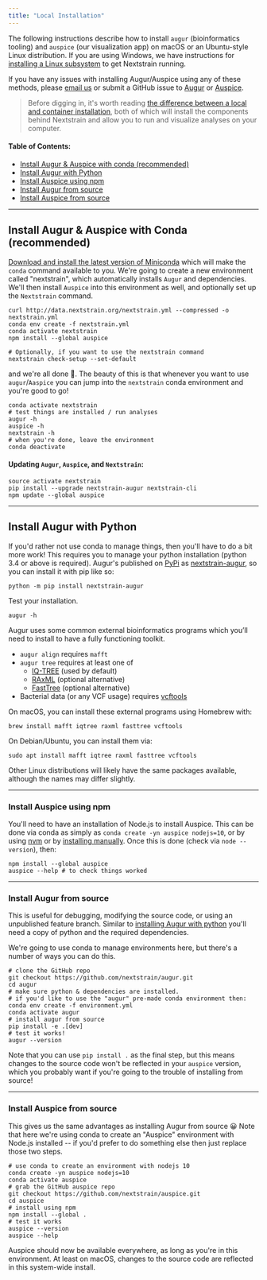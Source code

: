 ```yaml
---
title: "Local Installation"
---
```



The following instructions describe how to install `augur` (bioinformatics tooling) and `auspice` (our visualization app) on macOS or an Ubuntu-style Linux distribution.
If you are using Windows, we have instructions for [installing a Linux subsystem](/docs/getting-started/windows-help) to get Nextstrain running.

If you have any issues with installing Augur/Auspice using any of these methods, please [email us](mailto:hello@nextstrain.org) or submit a GitHub issue to [Augur](https://github.com/nextstrain/augur/issues) or [Auspice](https://github.com/nextstrain/auspice/issues).

> Before digging in, it's worth reading [the difference between a local and container installation](/docs/getting-started/local-vs-container-install), both of which will install the components behind Nextstrain and allow you to run and visualize analyses on your computer.



#### Table of Contents:
* [Install Augur & Auspice with conda (recommended)](#install-augur--auspice-with-conda-recommended)
* [Install Augur with Python](#install-augur-with-python)
* [Install Auspice using npm](#install-auspice-using-npm)
* [Install Augur from source](#install-augur-from-source)
* [Install Auspice from source](#install-auspice-from-source)



---
## Install Augur & Auspice with Conda (recommended)

[Download and install the latest version of Miniconda](https://conda.io/miniconda.html) which will make the `conda` command available to you.
We're going to create a new environment called "nextstrain", which automatically installs `Augur` and dependencies.
We'll then install `Auspice` into this environment as well, and optionally set up the `Nextstrain` command.


```
curl http://data.nextstrain.org/nextstrain.yml --compressed -o nextstrain.yml
conda env create -f nextstrain.yml
conda activate nextstrain
npm install --global auspice

# Optionally, if you want to use the nextstrain command
nextstrain check-setup --set-default
```

and we're all done 🙌.
The beauty of this is that whenever you want to use `augur`/`Aaspice` you can jump into the `nextstrain` conda environment and you're good to go!

```
conda activate nextstrain
# test things are installed / run analyses
augur -h
auspice -h
nextstrain -h
# when you're done, leave the environment
conda deactivate
```


#### Updating `Augur`, `Auspice`, and `Nextstrain`:

```
source activate nextstrain
pip install --upgrade nextstrain-augur nextstrain-cli
npm update --global auspice
```

---

## Install Augur with Python

If you'd rather not use conda to manage things, then you'll have to do a bit more work!
This requires you to manage your python installation (python 3.4 or above is required).
Augur's published on [PyPi](https://pypi.org/) as [nextstrain-augur](https://pypi.org/project/nextstrain-augur), so you can install it with pip like so:

```
python -m pip install nextstrain-augur
```

Test your installation.

```
augur -h
```

Augur uses some common external bioinformatics programs which you’ll need to install to have a fully functioning toolkit.
* `augur align` requires `mafft`
* `augur tree` requires at least one of
  * [IQ-TREE](http://www.iqtree.org/) (used by default)
  * [RAxML](https://sco.h-its.org/exelixis/web/software/raxml/) (optional alternative)
  * [FastTree](http://www.microbesonline.org/fasttree/) (optional alternative)
* Bacterial data (or any VCF usage) requires [vcftools](https://vcftools.github.io/)


On macOS, you can install these external programs using Homebrew with:

```
brew install mafft iqtree raxml fasttree vcftools
```

On Debian/Ubuntu, you can install them via:

```
sudo apt install mafft iqtree raxml fasttree vcftools
```

Other Linux distributions will likely have the same packages available, although the names may differ slightly.

---
### Install Auspice using npm

You'll need to have an installation of Node.js to install Auspice. This can be done via conda as simply as `conda create -yn auspice nodejs=10`, or by using [nvm](https://github.com/nvm-sh/nvm) or by [installing manually](https://nodesource.com/blog/installing-node-js-tutorial-using-nvm-on-mac-os-x-and-ubuntu/).
Once this is done (check via `node --version`), then:

```
npm install --global auspice
auspice --help # to check things worked
```

---
### Install Augur from source

This is useful for debugging, modifying the source code, or using an unpublished feature branch.
Similar to [installing Augur with python](#install-augur-with-python) you'll need a copy of python and the required dependencies. 

We're going to use conda to manage environments here, but there's a number of ways you can do this.

```
# clone the GitHub repo
git checkout https://github.com/nextstrain/augur.git
cd augur
# make sure python & dependencies are installed.
# if you'd like to use the "augur" pre-made conda environment then:
conda env create -f environment.yml
conda activate augur
# install augur from source
pip install -e .[dev]
# test it works!
augur --version
```

Note that you can use `pip install .` as the final step, but this means changes to the source code won't be reflected in your `auspice` version, which you probably want if you're going to the trouble of installing from source!

---
### Install Auspice from source

This gives us the same advantages as installing Augur from source 😀 Note that here we're using conda to create an "Auspice" environment with Node.js installed -- if you'd prefer to do something else then just replace those two steps.


```
# use conda to create an environment with nodejs 10
conda create -yn auspice nodejs=10
conda activate auspice
# grab the GitHub auspice repo
git checkout https://github.com/nextstrain/auspice.git
cd auspice
# install using npm
npm install --global .
# test it works
auspice --version
auspice --help
```

Auspice should now be available everywhere, as long as you're in this environment.
At least on macOS, changes to the source code are reflected in this system-wide install.

